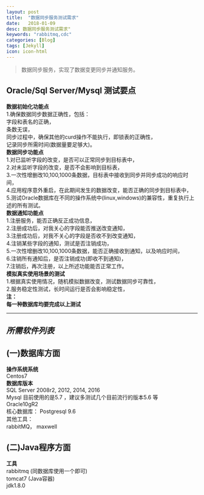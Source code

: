```yaml
---
layout: post
title:  "数据同步服务测试需求"
date:   2018-01-09
desc: 数据同步服务测试需求"
keywords: "rabbitmq,cdc"
categories: [Blog]
tags: [Jekyll]
icon: icon-html
---
```


>数据同步服务，实现了数据变更同步并通知服务。  

Oracle/Sql Server/Mysql 测试要点
--
**数据初始化功能点**  
1.确保数据同步数据正确性，包括：  
字段和表名的正确，  
条数无误，  
同步过程中，确保其他的curd操作不能执行，即锁表的正确性，  
记录同步所需时间(数据量要足够大)。  
**数据同步功能点**  
1.对已监听字段的改变，是否可以正常同步到目标表中，  
2.对未监听字段的改变，是否不会影响到目标表，  
3.一次性增删改10,100,1000条数据，目标表中接收到同步并同步成功的响应时间，  
4.应用程序意外重启，在此期间发生的数据改变，能否正确的同步到目标表中，  
5.测试Oracle数据库在不同的操作系统中(linux,windows)的兼容性，重复执行上述的所有测试。  
**数据通知功能点**  
1.注册服务，能否正确反正成功信息，   
2.注册成功后，对我关心的字段能否推送改变通知，  
3.注册成功后，对我不关心的字段是否收不到改变通知，  
4.注销某些字段的通知，测试是否注销成功，  
5.一次性增删改10,100,1000条数据，能否正确接收到通知，以及响应时间，  
6.注销所有通知后，是否注销成功(即收不到通知)，  
7.注销后，再次注册，以上所述功能能否正常工作。  
**模拟真实使用场景的测试**  
1.根据真实使用情况，随机模拟数据改变，测试数据同步可靠性，  
2.服务稳定性测试，长时间运行是否会影响稳定性，  
**注：**  
**每一种数据库均要完成以上测试**  

---
***所需软件列表***
--

(一)数据库方面
--
**操作系统系统**  
Centos7  
**数据库版本**  
SQL Server 2008r2, 2012, 2014, 2016  
Mysql 目前使用的是5.7 ，建议多测试几个目前流行的版本5.6 等  
Oracle10gR2  
核心数据库：
Postgresql 9.6  
其他工具：  
rabbitMQ， maxwell

(二)Java程序方面
--
**工具**  
rabbitmq (同数据库使用一个即可)  
tomcat7 (Java容器)  
jdk1.8.0 

